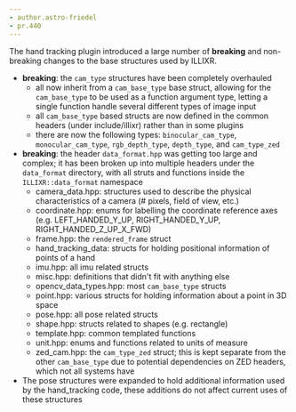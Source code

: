 ```yaml
---
- author.astro-friedel
- pr.440
---
```

The hand tracking plugin introduced a large number of **breaking** and non-breaking changes to the base structures used by ILLIXR.
  - **breaking**: the `cam_type` structures have been completely overhauled
    - all now inherit from a `cam_base_type` base struct, allowing for the `cam_base_type` to be used as a function argument type, letting a single function handle several different types of image input
    - all `cam_base_type` based structs are now defined in the common headers (under include/illixr) rather than in some plugins
    - there are now the following types: `binocular_cam_type`, `monocular_cam_type`, `rgb_depth_type`, `depth_type`, and `cam_type_zed`
  - **breaking**: the header `data_format.hpp` was getting too large and complex; it has been broken up into multiple headers under the `data_format` directory, with all struts and functions inside the `ILLIXR::data_format` namespace
    - camera_data.hpp: structures used to describe the physical characteristics of a camera (# pixels, field of view, etc.)
    - coordinate.hpp: enums for labelling the coordinate reference axes (e.g. LEFT_HANDED_Y_UP, RIGHT_HANDED_Y_UP, RIGHT_HANDED_Z_UP_X_FWD)
    - frame.hpp: the `rendered_frame` struct
    - hand_tracking_data: structs for holding positional information of points of a hand
    - imu.hpp: all imu related structs
    - misc.hpp: definitions that didn't fit with anything else
    - opencv_data_types.hpp: most `cam_base_type` structs
    - point.hpp: various structs for holding information about a point in 3D space
    - pose.hpp: all pose related structs
    - shape.hpp: structs related to shapes (e.g. rectangle)
    - template.hpp: common templated functions
    - unit.hpp: enums and functions related to units of measure
    - zed_cam.hpp: the `cam_type_zed` struct; this is kept separate from the other `cam_base_type` due to potential dependencies on ZED headers, which not all systems have
  - The pose structures were expanded to hold additional information used by the hand_tracking code, these additions do not affect current uses of these structures
